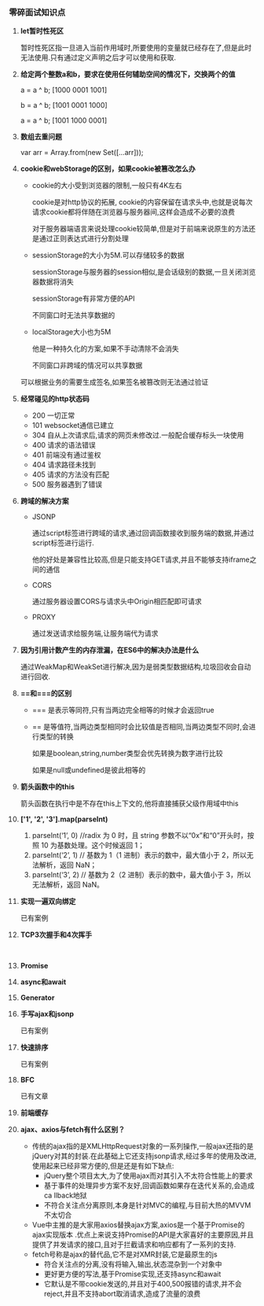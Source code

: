 ### 零碎面试知识点

1. **let暂时性死区**

   暂时性死区指一旦进入当前作用域时,所要使用的变量就已经存在了,但是此时无法使用.只有通过定义声明之后才可以使用和获取.

2. **给定两个整数a和b，要求在使用任何辅助空间的情况下，交换两个的值**

   a = a ^ b;   [1000 0001 1001]

   b = a ^ b;   [1001 0001 1000]

   a = a ^ b;   [1001 1000  0001]

3. **数组去重问题**

   var arr = Array.from(new Set([...arr]));

4. **cookie和webStorage的区别，如果cookie被篡改怎么办**

   - cookie的大小受到浏览器的限制,一般只有4K左右

     cookie是对http协议的拓展, cookie的内容保留在请求头中,也就是说每次请求cookie都将伴随在浏览器与服务器间,这样会造成不必要的浪费

     对于服务器端语言来说处理cookie较简单,但是对于前端来说原生的方法还是通过正则表达式进行分割处理

   - sessionStorage的大小为5M.可以存储较多的数据

     sessionStorage与服务器的session相似,是会话级别的数据,一旦关闭浏览器数据将消失

     sessionStorage有非常方便的API

     不同窗口时无法共享数据的

   - localStorage大小也为5M

     他是一种持久化的方案,如果不手动清除不会消失

     不同窗口非跨域的情况可以共享数据

   可以根据业务的需要生成签名,如果签名被篡改则无法通过验证

5. **经常碰见的http状态码**

   - 200	一切正常
   - 101 websocket通信已建立
   - 304 自从上次请求后,请求的网页未修改过.一般配合缓存标头一块使用
   - 400 请求的语法错误
   - 401 前端没有通过鉴权
   - 404 请求路径未找到
   - 405 请求的方法没有匹配
   - 500 服务器遇到了错误

6. **跨域的解决方案**

   - JSONP

     通过script标签进行跨域的请求,通过回调函数接收到服务端的数据,并通过script标签进行运行.

     他的好处是兼容性比较高,但是只能支持GET请求,并且不能够支持iframe之间的通信

   - CORS

     通过服务器设置CORS与请求头中Origin相匹配即可请求

   - PROXY

     通过发送请求给服务端,让服务端代为请求

7. **因为引用计数产生的内存泄漏，在ES6中的解决办法是什么**

   通过WeakMap和WeakSet进行解决,因为是弱类型数据结构,垃圾回收会自动进行回收.

8. **==和===的区别**

   - === 是表示等同符,只有当两边完全相等的时候才会返回true

   - == 是等值符,当两边类型相同时会比较值是否相同,当两边类型不同时,会进行类型的转换

     如果是boolean,string,number类型会优先转换为数字进行比较

     如果是null或undefined是彼此相等的

9. **箭头函数中的this**

   箭头函数在执行中是不存在this上下文的,他将直接捕获父级作用域中this

10. **['1', '2', '3'].map(parseInt)**

    1. parseInt(‘1’, 0) //radix 为 0 时，且 string 参数不以“0x”和“0”开头时，按照 10 为基数处理。这个时候返回 1；
    2. parseInt(‘2’, 1) // 基数为 1（1 进制）表示的数中，最大值小于 2，所以无法解析，返回 NaN；
    3. parseInt(‘3’, 2) // 基数为 2（2 进制）表示的数中，最大值小于 3，所以无法解析，返回 NaN。

11. **实现一遍双向绑定**

    已有案例

12. **TCP3次握手和4次挥手**

    ​

13. **Promise**

14. **async和await**

15. **Generator**

16. **手写ajax和jsonp**

    已有案例

17. **快速排序**

    已有案例

18. **BFC**

    已有文章

19. **前端缓存**

20. **ajax、axios与fetch有什么区别？**

    - 传统的ajax指的是XMLHttpRequest对象的一系列操作,一般ajax还指的是jQuery对其的封装.在此基础上它还支持jsonp请求,经过多年的使用及改进,使用起来已经非常方便的,但是还是有如下缺点:
      - jQuery整个项目太大,为了使用ajax而对其引入不太符合性能上的要求
      - 基于事件的处理异步方案不友好,回调函数如果存在迭代关系的,会造成ca llback地狱
      - 不符合关注点分离原则,本身是针对MVC的编程,与目前大热的MVVM不太切合
    - Vue中主推的是大家用axios替换ajax方案,axios是一个基于Promise的ajax实现版本 .优点上来说支持Promise的API是大家喜好的主要原因,并且提供了并发请求的接口,且对于拦截请求和响应都有了一系列的支持.
    - fetch号称是ajax的替代品,它不是对XMR封装,它是最原生的js
      - 符合关注点的分离,没有将输入,输出,状态混杂到一个对象中
      - 更好更方便的写法,基于Promise实现,还支持async和await
      - 它默认是不带cookie发送的,并且对于400,500报错的请求,并不会reject,并且不支持abort取消请求,造成了流量的浪费